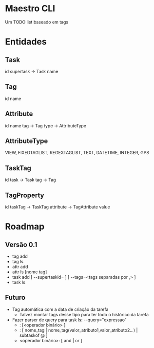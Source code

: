 Maestro CLI
====

Um TODO list baseado em tags


Entidades
===

Task
---
id
supertask -> Task
name


Tag
---
id
name


Attribute
---
id
name
tag -> Tag
type -> AttributeType


AttributeType
---
VIEW, FIXEDTAGLIST, REGEXTAGLIST, TEXT, DATETIME, INTEGER, GPS


TaskTag
---
id
task -> Task
tag -> Tag


TagProperty
---
id
taskTag -> TaskTag
attribute -> TagAttribute
value


Roadmap
===

Versão 0.1
---

*  tag add <nome>
*  tag ls
*  attr add <nome tag> <nome atributo> <type>
*  attr ls [nome tag]
*  task add <nome> \[ --supertaskid=<super task id> ] [ --tags=<tags separadas por ,> ]
*  task ls


Futuro
---
* Tag automática com a data de criação da tarefa
    * Talvez montar tags desse tipo para ter todo o histórico da tarefa
* Fazer parser de query para task ls:
   --query="expressao"
  *  <expressao>: <operando> [<operador binário> <operando>]
  *  <operando>: [ nome_tag | nome_tag(valor_atributo1,valor_atributo2...) | subtaskof @<task id> ]
  *  <operador binário>: [ and | or ]